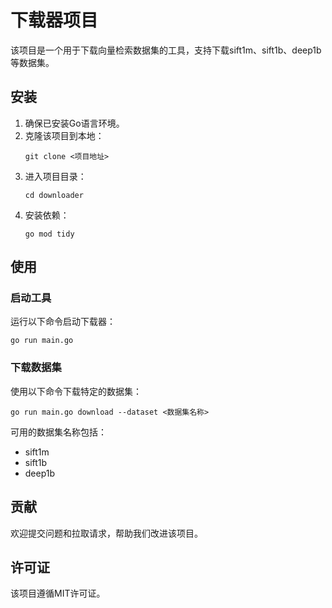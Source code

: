 # 下载器项目

该项目是一个用于下载向量检索数据集的工具，支持下载sift1m、sift1b、deep1b等数据集。

## 安装

1. 确保已安装Go语言环境。
2. 克隆该项目到本地：
   ```
   git clone <项目地址>
   ```
3. 进入项目目录：
   ```
   cd downloader
   ```
4. 安装依赖：
   ```
   go mod tidy
   ```

## 使用

### 启动工具

运行以下命令启动下载器：
```
go run main.go
```

### 下载数据集

使用以下命令下载特定的数据集：
```
go run main.go download --dataset <数据集名称>
```

可用的数据集名称包括：
- sift1m
- sift1b
- deep1b

## 贡献

欢迎提交问题和拉取请求，帮助我们改进该项目。

## 许可证

该项目遵循MIT许可证。